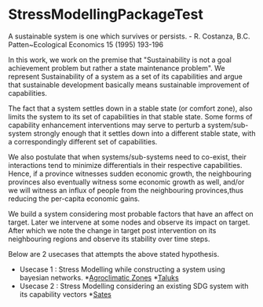 # StressModellingPackageTest

A sustainable system is one which survives or persists.
                                      - R. Costanza, B.C. Patten~Ecological Economics 15 (1995) 193-196
                                      
In this work, we work on the premise that "Sustainability is not a goal achievement problem but rather a state maintenance problem". 
We represent Sustainability of a system as a set of its capabilities and argue that sustainable development basically means sustainable 
improvement of capabilities.

The fact that a system settles down in a stable state (or comfort zone), also limits the system to its set of capabilities in that stable state. 
Some forms of capability enhancement interventions may serve to perturb a system/sub-system strongly enough that it
settles down into a different stable state, with a correspondingly different set of capabilities. 

We also postulate that when systems/sub-systems need to co-exist, their interactions tend to minimize differentials in their respective 
capabilities. Hence, if a province witnesses sudden economic growth, the neighbouring provinces also eventually witness some economic growth as well, and/or we
will witness an influx of people from the neighbouring provinces,thus reducing the per-capita economic gains.

We build a system considering most probable factors that have an affect on target. Later we intervene at some nodes and observe its impact on target.
After which we note the change in target post intervention on its neighbouring regions and observe its stability over time steps.

Below are 2 usecases that attempts the above stated hypothesis.

* Usecase 1 :  Stress Modelling while constructing a system using bayesian networks.
             *[Agroclimatic Zones](https://colab.research.google.com/drive/1wS3M9gEIb1UbWPoiXqMtnyW35dOBO1Tx?usp=sharing)
             *[Taluks](https://colab.research.google.com/drive/1eG0Oom91g0HBFEEGiqIAZ-cAlgB5kGkq?usp=sharing)
* Usecase 2 :  Stress Modelling considering an existing SDG system with its capability vectors
              *[Sates](https://colab.research.google.com/drive/1QIsjVz-semReDFIbY8LkF5KGkqloggTY?usp=sharing)


